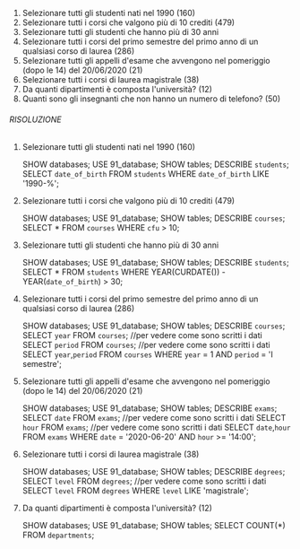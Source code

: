 1. Selezionare tutti gli studenti nati nel 1990 (160)
2. Selezionare tutti i corsi che valgono più di 10 crediti (479)
3. Selezionare tutti gli studenti che hanno più di 30 anni
4. Selezionare tutti i corsi del primo semestre del primo anno di un qualsiasi corso di
   laurea (286)
5. Selezionare tutti gli appelli d'esame che avvengono nel pomeriggio (dopo le 14) del
   20/06/2020 (21)
6. Selezionare tutti i corsi di laurea magistrale (38)
7. Da quanti dipartimenti è composta l'università? (12)
8. Quanti sono gli insegnanti che non hanno un numero di telefono? (50)

###### RISOLUZIONE

1.  Selezionare tutti gli studenti nati nel 1990 (160)

    SHOW databases;
    USE 91_database;
    SHOW tables;
    DESCRIBE `students`;
    SELECT `date_of_birth` FROM `students` WHERE `date_of_birth` LIKE '1990-%';

2.  Selezionare tutti i corsi che valgono più di 10 crediti (479)

    SHOW databases;
    USE 91_database;
    SHOW tables;
    DESCRIBE `courses`;
    SELECT \* FROM `courses` WHERE `cfu` > 10;

3.  Selezionare tutti gli studenti che hanno più di 30 anni

    SHOW databases;
    USE 91_database;
    SHOW tables;
    DESCRIBE `students`;
    SELECT \* FROM `students` WHERE YEAR(CURDATE()) - YEAR(`date_of_birth`) > 30;

4.  Selezionare tutti i corsi del primo semestre del primo anno di un qualsiasi corso di
    laurea (286)

    SHOW databases;
    USE 91_database;
    SHOW tables;
    DESCRIBE `courses`;
    SELECT `year` FROM `courses`; //per vedere come sono scritti i dati
    SELECT `period` FROM `courses`; //per vedere come sono scritti i dati
    SELECT `year`,`period` FROM `courses` WHERE `year` = 1 AND `period` = 'I semestre';

5. Selezionare tutti gli appelli d'esame che avvengono nel pomeriggio (dopo le 14) del
   20/06/2020 (21)

    SHOW databases;
    USE 91_database;
    SHOW tables;
    DESCRIBE `exams`;
    SELECT `date` FROM `exams`; //per vedere come sono scritti i dati
    SELECT `hour` FROM `exams`; //per vedere come sono scritti i dati
    SELECT `date`,`hour` FROM `exams` WHERE `date` = '2020-06-20' AND `hour` >= '14:00';

6. Selezionare tutti i corsi di laurea magistrale (38)

    SHOW databases;
    USE 91_database;
    SHOW tables;
    DESCRIBE `degrees`;
    SELECT `level` FROM `degrees`; //per vedere come sono scritti i dati
    SELECT `level` FROM `degrees` WHERE `level` LIKE 'magistrale';

7. Da quanti dipartimenti è composta l'università? (12)

    SHOW databases;
    USE 91_database;
    SHOW tables;
    SELECT COUNT(*) FROM `departments`;